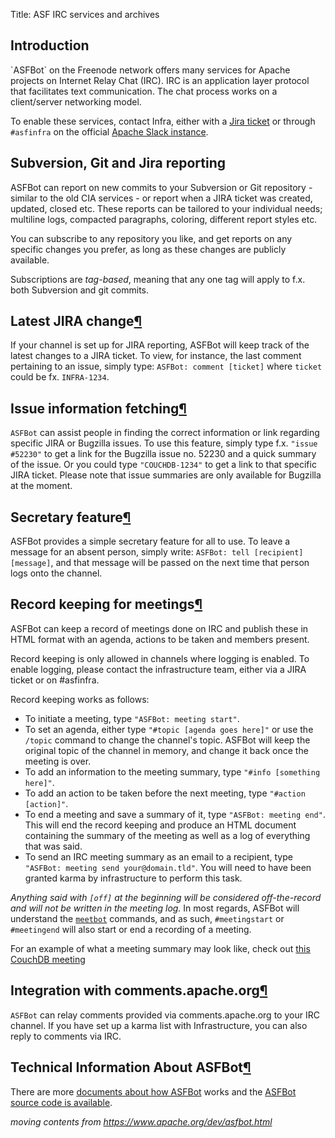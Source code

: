 Title: ASF IRC services and archives

<h2 id="intro">Introduction</h2>
`ASFBot` on the Freenode network offers many services for Apache projects on Internet Relay Chat (IRC). IRC is an application layer protocol that facilitates text communication. The chat process works on a client/server networking model.

To enable these services, contact Infra, either with a <a href="https://issues.apache.org/jira/browse/INFRA" target="_blank">Jira ticket</a> or through `#asfinfra` on the official <a href="https://the-asf.slack.com/" target="_blank">Apache Slack instance</a>.

<h2 id="commits">Subversion, Git and Jira reporting</h2>

ASFBot can report on new commits to your Subversion or Git repository - 
similar to the old CIA services - 
or report when a JIRA ticket was created, updated, closed etc. These 
reports can be tailored to your individual needs; multiline logs, 
compacted paragraphs, coloring, different report styles etc.</p>
<p>You can subscribe to any repository you like, and get reports on any specific 
changes you prefer, as long as these changes are publicly available.</p>
<p>Subscriptions are <em>tag-based</em>, meaning that any one tag will apply to 
f.x. both Subversion and git commits.</p>
<h2 id="jiras">Latest JIRA change<a class="headerlink" href="#jiras" title="Permanent link">&para;</a></h2>
<p>If your channel is set up for JIRA reporting, ASFBot will keep track of the 
latest changes to a JIRA ticket. To view, for instance, the last comment pertaining 
to an issue, simply type: <code>ASFBot: comment [ticket]</code> where <code>ticket</code> could be fx. 
<code>INFRA-1234</code>.</p>
<h2 id="issues">Issue information fetching<a class="headerlink" href="#issues" title="Permanent link">&para;</a></h2>
<p><code>ASFBot</code> can assist people in finding the correct information or link regarding 
specific JIRA or Bugzilla issues. To use this feature, simply type f.x. <code>"issue #52230"</code> 
to get a link for the Bugzilla issue no. 52230 and a quick summary of the issue. 
Or you could type <code>"COUCHDB-1234"</code> to get a link to that specific JIRA ticket. 
Please note that issue summaries are only available for Bugzilla at the moment.</p>
<h2 id="secretary">Secretary feature<a class="headerlink" href="#secretary" title="Permanent link">&para;</a></h2>
<p>ASFBot provides a simple secretary feature for all to use. 
To leave a message for an absent person, simply write: 
<code>ASFBot: tell [recipient] [message]</code>, and that message will be passed on 
the next time that person logs onto the channel.</p>
<h2 id="meetings">Record keeping for meetings<a class="headerlink" href="#meetings" title="Permanent link">&para;</a></h2>
<p>ASFBot can keep a record of meetings done on IRC and publish these in HTML 
format with an agenda, actions to be taken and members present.</p>
<p>Record keeping is only allowed in channels where logging is enabled. 
To enable logging, please contact the infrastructure team, either via 
a JIRA ticket or on #asfinfra.</p>
<p>Record keeping works as follows:</p>
<ul>
<li>To initiate a meeting, type <code>"ASFBot: meeting start"</code>.</li>
<li>To set an agenda, either type <code>"#topic [agenda goes here]"</code> or use the <code>/topic</code> 
     command to change the channel's topic. ASFBot will keep the original topic of 
     the channel in memory, and change it back once the meeting is over.</li>
<li>To add an information to the meeting summary, type <code>"#info [something here]"</code>.</li>
<li>To add an action to be taken before the next meeting, type <code>"#action [action]"</code>.</li>
<li>To end a meeting and save a summary of it, type <code>"ASFBot: meeting end"</code>. 
     This will end the record keeping and produce an HTML document containing 
     the summary of the meeting as well as a log of everything that was said.</li>
<li>To send an IRC meeting summary as an email to a recipient, type 
     <code>"ASFBot: meeting send your@domain.tld"</code>. You will need to have been granted 
     karma by infrastructure to perform this task.</li>
</ul>
<p><em>Anything said with <code>[off]</code> at the beginning will be considered off-the-record 
and will not be written in the meeting log.</em>
In most regards, ASFBot will understand the <a href="http://meetbot.debian.net/Manual.html"><code>meetbot</code></a> commands, and as such, 
<code>#meetingstart</code> or <code>#meetingend</code> will also start or end a recording of a meeting.</p>
<p>For an example of what a meeting summary may look like, check out <a href="https://comments.apache.org/meetings/couchdb-meeting-16_01_2013-2439.html">this CouchDB meeting</a></p>
<h2 id="comments">Integration with comments.apache.org<a class="headerlink" href="#comments" title="Permanent link">&para;</a></h2>
<p><code>ASFBot</code> can relay comments provided via comments.apache.org to your IRC channel. 
If you have set up a karma list with Infrastructure, you can also reply to comments 
via IRC.</p>
<h2 id="sourcecode">Technical Information About ASFBot<a class="headerlink" href="#sourcecode" title="Permanent link">&para;</a></h2>
<p>There are more <a href="https://wilderness.apache.org/manual.html">documents about how ASFBot</a> works and the <a href="https://svn.apache.org/repos/infra/infrastructure/trunk/projects/asfbot/">ASFBot source code is available</a>. </p></div>


_moving contents from https://www.apache.org/dev/asfbot.html_
